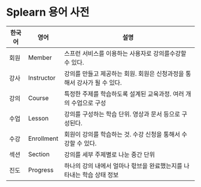 # Splearn 용어 사전

| 한국어 | 영어         | 설명                                        |
|-----|------------|-------------------------------------------|
| 회원  | Member     | 스프런 서비스를 이용하는 사용자로 강의를수강할 수 있다.           |
| 강사  | Instructor | 강의를 만들고 제공하는 회원. 회원은 신청과정을 통해서 강사가 될 수 있다. |
| 강의  | Course     | 특정한 주제를 학습하도록 설계된 교육과정. 여러 개의 수업으로 구성     |
| 수업  | Lesson     | 강의를 구성하는 학습 단위. 영상과 문서 등으로 구성된다.          |
| 수강  | Enrollment | 회원이 강의를 학습하는 것. 수강 신청을 통해서 수강할 수 있다.      |
| 섹션  | Section    | 강의를 세부 주제별로 나눈 중간 단위                      |
| 진도  | Progress   | 하나의 강의 내에서 얼마나 핛브을 완료했는지를 나타내는 학습 상태 정보   |
